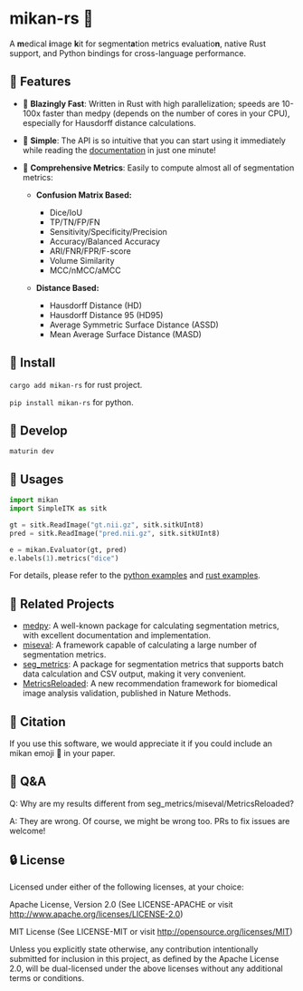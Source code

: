 # mikan-rs 🍊

A **m**edical **i**mage **k**it for segment**a**tion metrics evaluatio**n**, native Rust support, and Python bindings for cross-language performance.

## 🎨 Features

- 🚀 **Blazingly Fast**: Written in Rust with high parallelization; speeds are 10-100x faster than medpy (depends on the number of cores in your CPU), especially for Hausdorff distance calculations.

- 🎯 **Simple**: The API is so intuitive that you can start using it immediately while reading the [documentation](https://github.com/Plasma-Blue/mikan-rs/blob/master/examples/tutorial.ipynb) in just one minute!

- 🧮 **Comprehensive Metrics**: Easily to compute almost all of segmentation metrics:

  - **Confusion Matrix Based:**

    - Dice/IoU
    - TP/TN/FP/FN
    - Sensitivity/Specificity/Precision
    - Accuracy/Balanced Accuracy
    - ARI/FNR/FPR/F-score
    - Volume Similarity
    - MCC/nMCC/aMCC

  - **Distance Based:**
    - Hausdorff Distance (HD)
    - Hausdorff Distance 95 (HD95)
    - Average Symmetric Surface Distance (ASSD)
    - Mean Average Surface Distance (MASD)

## 🔨 Install

`cargo add mikan-rs` for rust project.

`pip install mikan-rs` for python.

## 🥒 Develop

`maturin dev`

## 📘 Usages

```python
import mikan
import SimpleITK as sitk

gt = sitk.ReadImage("gt.nii.gz", sitk.sitkUInt8)
pred = sitk.ReadImage("pred.nii.gz", sitk.sitkUInt8)

e = mikan.Evaluator(gt, pred)
e.labels(1).metrics("dice")
```

For details, please refer to the [python examples](https://github.com/Plasma-Blue/mikan-rs/blob/master/examples/tutorial.ipynb) and [rust examples](https://github.com/Plasma-Blue/mikan-rs/blob/master/examples/tutorial.rs).

## 🎄 Related Projects

- [medpy](https://github.com/loli/medpy): A well-known package for calculating segmentation metrics, with excellent documentation and implementation.
- [miseval](https://github.com/frankkramer-lab/miseval): A framework capable of calculating a large number of segmentation metrics.
- [seg_metrics](https://github.com/Jingnan-Jia/segmentation_metrics): A package for segmentation metrics that supports batch data calculation and CSV output, making it very convenient.
- [MetricsReloaded](https://github.com/Project-MONAI/MetricsReloaded): A new recommendation framework for biomedical image analysis validation, published in Nature Methods.

## 📃 Citation

If you use this software, we would appreciate it if you could include an mikan emoji 🍊 in your paper.

## 🍚 Q&A

Q: Why are my results different from seg_metrics/miseval/MetricsReloaded?

A: They are wrong. Of course, we might be wrong too. PRs to fix issues are welcome!

## 🔒 License

Licensed under either of the following licenses, at your choice:

Apache License, Version 2.0
(See LICENSE-APACHE or visit http://www.apache.org/licenses/LICENSE-2.0)

MIT License
(See LICENSE-MIT or visit http://opensource.org/licenses/MIT)

Unless you explicitly state otherwise, any contribution intentionally submitted for inclusion in this project, as defined by the Apache License 2.0, will be dual-licensed under the above licenses without any additional terms or conditions.
